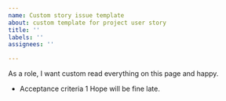 ```yaml
---
name: Custom story issue template
about: custom template for project user story
title: ''
labels: ''
assignees: ''

---
```


As a role, I want custom read everything on this page and happy.

- Acceptance criteria 1
Hope will be fine late.
